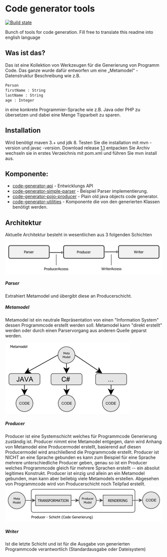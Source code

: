 Code generator tools
====================

[![Build state](https://travis-ci.org/sergej-samsonow/code-generator.svg)](https://travis-ci.org/sergej-samsonow/code-generator)

Bunch of tools for code generation.
Fill free to translate this readme into english language

## Was ist das?
Das ist eine Kollektion von Werkzeugen für die Generierung von Programm Code.
Das ganze wurde dafür entworfen um eine „Metamodel“ - Datenstruktur 
Beschreibung wie z.B. 

```
Person
firstName : String
lastName : String
age : Integer
```
in eine konkrete Programmier-Sprache wie z.B. Java oder PHP zu übersetzen 
und dabei eine Menge Tipparbeit zu sparen.  

## Installation
Wird benötigt maven 3.+ und jdk 8. Testen Sie die installation mit 
mvn -version und javac -version. Download release [1.1][1]
entpacken Sie Archiv wechseln sie in erstes Verzeichnis mit pom.xml und
führen Sie mvn install aus.

## Komponente:
* [code-generator-api](api) - Entwicklungs API
* [code-generator-simple-parser](simple-parser) - Beispiel Parser implementierung.
* [code-generator-pojo-producer](pojo-producer) - Plain old java objects code generator.
* [code-generator-utilities](utilities) - Komponente die von den generierten Klassen benötigt werden.

## Architektur
Aktuelle Architektur besteht in wesentlichen aus 3 folgenden Schichten

![Architektur](src/site/resources/architecture.png)

##### Parser
Extrahiert Metamodel und übergibt diese an Producerschicht.

##### Metamodel
Metamodel ist ein neutrale Repräsentation von einen "Information System"
dessen Programmcode erstellt werden soll. Metamodel kann "direkt erstellt"
werden oder durch einen Parservorgang aus anderen Quelle geparst werden.

![Metamodel](src/site/resources/meta-model.png)

##### Producer
Producer ist eine Systemschicht welches für Programmcode Generierung zuständig
ist. Producer nimmt eine Metamodel entgegen, dann wird Anhang von Metamodel
eine Producermodel erstellt, basierend auf diesen Producermodel wird
anschließend die Programmcode erstellt. Producer ist NICHT an eine Sprache
gebunden es kann zum Beispiel für eine Sprache mehrere unterschiedliche
Producer geben, genau so ist ein Producer welches Programmcode gleich für
mehrere Sprachen erstellt -- ein absolut legitimes Konstrukt. Producer
ist einzig und allein an ein Metamodel gebunden, man kann aber beliebig 
viele Metamodels erstellen. 
Abgesehen von Programmcode wird von Producerschicht noch Teilpfad erstellt.
![Producer Schicht](src/site/resources/producer-layer.png)

##### Writer
Ist die letzte Schicht und ist für die Ausgabe von generierten Programmcode
verantwortlich (Standardausgabe oder Dateisystem)


[1]: https://github.com/sergej-samsonow/code-generator/releases/tag/1.1